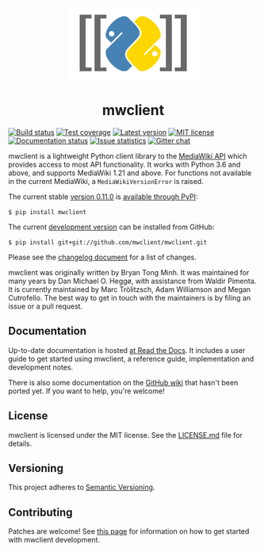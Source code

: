 <div align="center">
    <img alt="mwclient logo" src="docs/source/logo.png"/>
    <h1>mwclient</h1>
</div>

[![Build status][build-status-img]](https://github.com/mwclient/mwclient)
[![Test coverage][test-coverage-img]](https://coveralls.io/r/mwclient/mwclient)
[![Latest version][latest-version-img]](https://pypi.python.org/pypi/mwclient)
[![MIT license][mit-license-img]](http://opensource.org/licenses/MIT)
[![Documentation status][documentation-status-img]](http://mwclient.readthedocs.io/en/latest/)
[![Issue statistics][issue-statistics-img]](http://isitmaintained.com/project/mwclient/mwclient)
[![Gitter chat][gitter-chat-img]](https://gitter.im/mwclient/mwclient)


[build-status-img]: https://github.com/mwclient/mwclient/actions/workflows/tox.yml/badge.svg
[test-coverage-img]: https://img.shields.io/coveralls/mwclient/mwclient.svg
[latest-version-img]: https://img.shields.io/pypi/v/mwclient.svg
[mit-license-img]: https://img.shields.io/github/license/mwclient/mwclient.svg
[documentation-status-img]: https://readthedocs.org/projects/mwclient/badge/
[issue-statistics-img]: http://isitmaintained.com/badge/resolution/mwclient/mwclient.svg
[gitter-chat-img]: https://img.shields.io/gitter/room/mwclient/mwclient.svg

mwclient is a lightweight Python client library to the
[MediaWiki API](https://mediawiki.org/wiki/API)
which provides access to most API functionality.
It works with Python 3.6 and above,
and supports MediaWiki 1.21 and above.
For functions not available in the current MediaWiki,
a `MediaWikiVersionError` is raised.

The current stable
[version 0.11.0](https://github.com/mwclient/mwclient/archive/v0.11.0.zip)
is [available through PyPI](https://pypi.python.org/pypi/mwclient):

```
$ pip install mwclient
```

The current [development version](https://github.com/mwclient/mwclient)
can be installed from GitHub:

```
$ pip install git+git://github.com/mwclient/mwclient.git
```

Please see the [changelog
document](https://github.com/mwclient/mwclient/blob/master/CHANGELOG.md)
for a list of changes.

mwclient was originally written by Bryan Tong Minh. It was maintained
for many years by Dan Michael O. Heggø, with assistance from Waldir
Pimenta. It is currently maintained by Marc Trölitzsch, Adam Williamson
and Megan Cutrofello. The best way to get in touch with the maintainers
is by filing an issue or a pull request.

## Documentation

Up-to-date documentation is hosted [at Read the Docs](http://mwclient.readthedocs.io/en/latest/).
It includes a user guide to get started using mwclient, a reference guide,
implementation and development notes.

There is also some documentation on the [GitHub wiki](https://github.com/mwclient/mwclient/wiki)
that hasn't been ported yet.
If you want to help, you're welcome!

## License

mwclient is licensed under the MIT license. See the [LICENSE.md](LICENSE.md)
file for details.

## Versioning

This project adheres to [Semantic Versioning](http://semver.org/).

## Contributing

Patches are welcome! See [this page](https://mwclient.readthedocs.io/en/latest/development/)
for information on how to get started with mwclient development.
